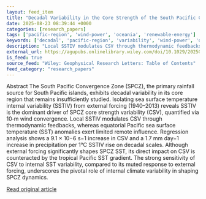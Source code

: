 ```yaml
---
layout: feed_item
title: "Decadal Variability in the Core Strength of the South Pacific Convergence Zone"
date: 2025-08-23 08:39:44 +0000
categories: [research_papers]
tags: ['pacific-region', 'wind-power', 'oceania', 'renewable-energy']
keywords: ['decadal', 'pacific-region', 'variability', 'wind-power', 'oceania', 'renewable-energy', 'core']
description: "Local SSTIV modulates CSV through thermodynamic feedbacks, whereas equatorial Pacific sea surface temperature (SST) anomalies exert limited remote influence"
external_url: https://agupubs.onlinelibrary.wiley.com/doi/10.1029/2025GL116182?af=R
is_feed: true
source_feed: "Wiley: Geophysical Research Letters: Table of Contents"
feed_category: "research_papers"
---
```


Abstract The South Pacific Convergence Zone (SPCZ), the primary rainfall source for South Pacific islands, exhibits decadal variability in its core region that remains insufficiently studied. Isolating sea surface temperature internal variability (SSTIV) from external forcing (1940–2013) reveals SSTIV is the dominant driver of SPCZ core strength variability (CSV), quantified via 10‐m wind convergence. Local SSTIV modulates CSV through thermodynamic feedbacks, whereas equatorial Pacific sea surface temperature (SST) anomalies exert limited remote influence. Regression analysis shows a 9.1 × 10−6 s−1 increase in CSV and a 1.7 mm day−1 increase in precipitation per 1°C SSTIV rise on decadal scales. Although external forcing significantly shapes SPCZ SST, its direct impact on CSV is counteracted by the tropical Pacific SST gradient. The strong sensitivity of CSV to internal SST variability, compared to its muted response to external forcing, underscores the pivotal role of internal climate variability in shaping SPCZ dynamics.

[Read original article](https://agupubs.onlinelibrary.wiley.com/doi/10.1029/2025GL116182?af=R)
